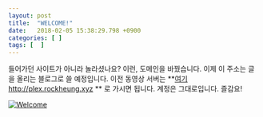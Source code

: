 ```yaml
---
layout: post
title:  "WELCOME!"
date:   2018-02-05 15:38:29.798 +0900
categories: [ ]
tags: [  ]
---
```


들어가던 사이트가 아니라 놀라셨나요? 이런, 도메인을 바꿨습니다. 이제 이 주소는 글을 올리는 블로그로 쓸 예정입니다. 이전 동영상 서버는 
**[여기](http://plex.rockheung.xyz) <http://plex.rockheung.xyz> **
로 가시면 됩니다. 계정은 그대로입니다. 즐감요!

[![Welcome](https://res.cloudinary.com/rockheung/image/upload/v1517845291/Welcome_fbvfjw.jpg)](https://namu.wiki/w/%EC%9B%90%ED%8E%80%EB%A7%A8)
